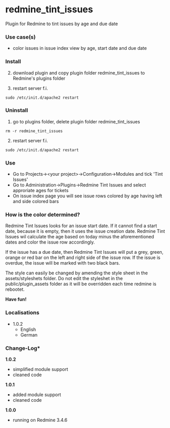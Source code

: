 # redmine_tint_issues

Plugin for Redmine to tint issues by age and due date

### Use case(s)

* color issues in issue index view by age, start date and due date

### Install

2. download plugin and copy plugin folder redmine_tint_issues to Redmine's plugins folder 

3. restart server f.i.  

`sudo /etc/init.d/apache2 restart`

### Uninstall

1. go to plugins folder, delete plugin folder redmine_tint_issues

`rm -r redmine_tint_issues`

2. restart server f.i. 

`sudo /etc/init.d/apache2 restart`

### Use

* Go to Projects->&lt;your project&gt;->Configuration->Modules and tick 'Tint Issues'
* Go to Administration->Plugins->Redmine Tint Issues and select approriate ages for tickets
* On issue index page you will see issue rows colored by age having left and side colored bars
  
### How is the color determined?

Redmine Tint Issues looks for an issue start date. If it cannot find a start date, because it is empty, then it uses the issue creation date. Redmine Tint Issues wil calculate the age based on today minus the aforementioned dates and color the issue row accordingly. 

If the issue has a due date, then Redmine Tint Issues will put a grey, green, orange or red bar on the left and right side of the issue row. If the issue is overdue, the issue will be marked with two black bars.

The style can easily be changed by amending the style sheet in the assets/styleshets folder. Do not edit the styleshet in the public/plugin_assets folder as it will be overridden each time redmine is rebootet.

**Have fun!**

### Localisations

* 1.0.2
  - English
  - German

### Change-Log* 

**1.0.2**
 - simplified module support
 - cleaned code
 
**1.0.1**
 - added module support
 - cleaned code
 
**1.0.0** 
  - running on Redmine 3.4.6 
